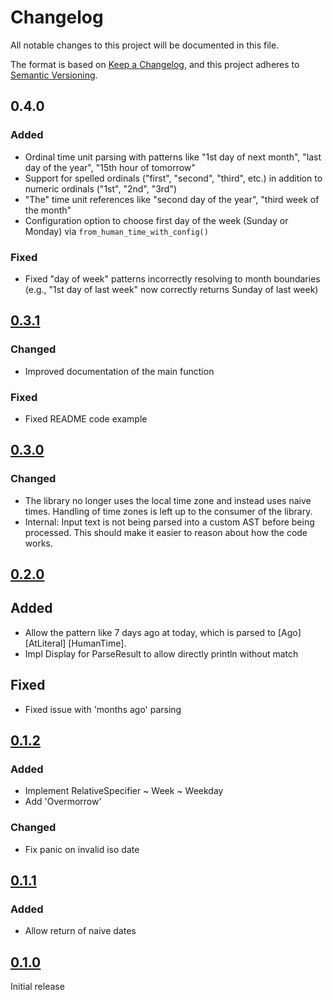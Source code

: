 # Changelog

All notable changes to this project will be documented in this file.

The format is based on [Keep a Changelog](https://keepachangelog.com/en/1.1.0/),
and this project adheres to [Semantic Versioning](https://semver.org/spec/v2.0.0.html).

## 0.4.0

### Added

- Ordinal time unit parsing with patterns like "1st day of next month", "last day of the year", "15th hour of tomorrow"
- Support for spelled ordinals ("first", "second", "third", etc.) in addition to numeric ordinals ("1st", "2nd", "3rd")
- "The" time unit references like "second day of the year", "third week of the month"
- Configuration option to choose first day of the week (Sunday or Monday) via `from_human_time_with_config()`

### Fixed

- Fixed "day of week" patterns incorrectly resolving to month boundaries (e.g., "1st day of last week" now correctly returns Sunday of last week)

## [0.3.1]

### Changed

- Improved documentation of the main function

### Fixed

- Fixed README code example

## [0.3.0]

### Changed

- The library no longer uses the local time zone and instead uses naive times.
  Handling of time zones is left up to the consumer of the library.
- Internal: Input text is not being parsed into a custom AST before being
  processed. This should make it easier to reason about how the code works.

## [0.2.0]

## Added

- Allow the pattern like 7 days ago at today, which is parsed to [Ago] [AtLiteral] [HumanTime].
- Impl Display for ParseResult to allow directly println without match

## Fixed

- Fixed issue with 'months ago' parsing

## [0.1.2]

### Added

- Implement RelativeSpecifier ~ Week ~ Weekday
- Add 'Overmorrow'

### Changed

- Fix panic on invalid iso date

## [0.1.1]

### Added

- Allow return of naive dates

## [0.1.0]

Initial release

[0.3.1]: https://github.com/technologicalMayhem/human-date-parser/compare/v0.3.0...v0.3.1
[0.3.0]: https://github.com/technologicalMayhem/human-date-parser/compare/v0.2.0...v0.3.0
[0.2.0]: https://github.com/technologicalMayhem/human-date-parser/compare/v0.1.2...v0.2.0
[0.1.2]: https://github.com/technologicalMayhem/human-date-parser/compare/v0.1.1...v0.1.2
[0.1.1]: https://github.com/technologicalMayhem/human-date-parser/compare/v0.1.0...v0.1.1
[0.1.0]: https://github.com/technologicalMayhem/human-date-parser/releases/tag/v0.1.0
